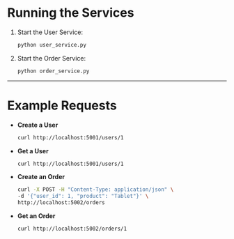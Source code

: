 
# Running the Services

1. Start the User Service:  
   ```bash
   python user_service.py
   ```

2. Start the Order Service:  
   ```bash
   python order_service.py
   ```

---

# Example Requests

- **Create a User**  
  ```bash
  curl http://localhost:5001/users/1
  ```

- **Get a User**  
  ```bash
  curl http://localhost:5001/users/1
  ```

- **Create an Order**  
  ```bash
  curl -X POST -H "Content-Type: application/json" \
  -d '{"user_id": 1, "product": "Tablet"}' \
  http://localhost:5002/orders
  ```

- **Get an Order**
  ```bash
  curl http://localhost:5002/orders/1
  ```

